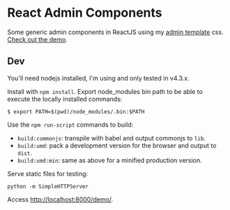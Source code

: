 # React Admin Components

Some generic admin components in ReactJS using my [admin template](https://github.com/davidrios/Admin-Template) css.
[Check out the demo](https://davidrios.github.io/admin-components).

## Dev

You'll need nodejs installed, I'm using and only tested in v4.3.x.

Install with `npm install`. Export node_modules bin path to be able to execute
the locally installed commands:

    $ export PATH=$(pwd)/node_modules/.bin:$PATH

Use the `npm run-script` commands to build:

- `build:commonjs`: transpile with babel and output commonjs to `lib`.
- `build:umd`: pack a development version for the browser and output to `dist`.
- `build:umd:min`: same as above for a minified production version.

Serve static files for testing:

    python -m SimpleHTTPServer

Access <http://localhost:8000/demo/>.

